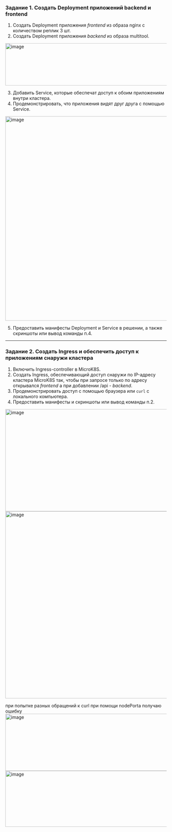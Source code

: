 ### Задание 1. Создать Deployment приложений backend и frontend

1. Создать Deployment приложения _frontend_ из образа nginx с количеством реплик 3 шт.
2. Создать Deployment приложения _backend_ из образа multitool. 
<img width="1066" height="132" alt="image" src="https://github.com/user-attachments/assets/0064661d-1f2b-4932-b75c-e251672764a8" />

3. Добавить Service, которые обеспечат доступ к обоим приложениям внутри кластера. 
4. Продемонстрировать, что приложения видят друг друга с помощью Service.
<img width="1351" height="638" alt="image" src="https://github.com/user-attachments/assets/9a84c611-9875-4481-853b-707586f696f9" />

5. Предоставить манифесты Deployment и Service в решении, а также скриншоты или вывод команды п.4.

------

### Задание 2. Создать Ingress и обеспечить доступ к приложениям снаружи кластера

1. Включить Ingress-controller в MicroK8S.
2. Создать Ingress, обеспечивающий доступ снаружи по IP-адресу кластера MicroK8S так, чтобы при запросе только по адресу открывался _frontend_ а при добавлении /api - _backend_.
3. Продемонстрировать доступ с помощью браузера или `curl` с локального компьютера.
4. Предоставить манифесты и скриншоты или вывод команды п.2.
<img width="1429" height="319" alt="image" src="https://github.com/user-attachments/assets/7027b67f-84d8-4475-962a-f6d0b60ee6a0" />
<img width="1406" height="584" alt="image" src="https://github.com/user-attachments/assets/bc2d7101-6e5a-4151-a083-f81896085eb3" />

при попытке разных обращений к curl при помощи nodePorta получаю ошибку 
<img width="916" height="178" alt="image" src="https://github.com/user-attachments/assets/eefee556-7185-4f49-b85c-a2cd7f5ace00" />
<img width="1149" height="175" alt="image" src="https://github.com/user-attachments/assets/d53fe912-7e27-474a-bf2b-6896f08aef3e" />
